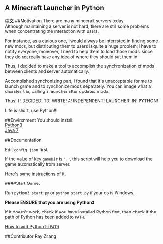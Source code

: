 A Minecraft Launcher in Python
---------------------------
[中文](readme.cn.md)
##Motivation
There are many minecraft servers today.  
Although maintaining a server is not hard, there are still some problems when concentrating the interaction with users.   

For instance, as a curious one, I would always be interested in finding some new mods, but distributing them to users is quite a huge problem; I have to notify everyone, moreover, I need to help them to load those mods, since they do not really have any idea of where they should put them in.

Thus, I decided to make a tool to accomplish the synchronization of mods between clients and server automatically.

Accomplished synchonizing part, I found that it's unacceptable for me to launch game and to synchonize mods separately. You can image what a disaster it is, calling a launcher after updated mods.

Thus! I ! DECIDED! TO! WRITE! A! INDEPENDENT! LAUNCHER! IN! PYTHON!

Life is short, use Python!!!

##Environment
You should install:  
[Python3](https://python.org/)  
[Java 7](https://java.com/en/download/manual_java7.jsp)

##Documentation

Edit `config.json` first.  

If the value of key `gameDir` is `'.'`,  this script will help you to download the game automatically from server. 
 
Here's some [instructions](FAQ/config_instruction.md) of it.  

####Start Game:

Run  `python3 start.py` or `python start.py` if your os is Windows.  

**Please ENSURE that you are using Python3**  

If it doesn't work, check if you have installed Python first, then check if the path of Python has been added to `PATH`.  

[How to add Python to `PATH`](https://docs.python.org/3.4/using/windows.html)


##Contributor
Ray Zhang